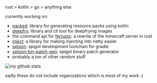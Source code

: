 rust > kotlin > go > anything else

currently working on:

- [packed](https://github.com/radstevee/packed): library for generating resource packs using kotlin
- [deepfry](https://github.com/radstevee/deepfry): library and cli tool for deepfrying images
- the command api for [ferrumc](https://github.com/ferrumc-rs/ferrumc): a rewrite of the minecraft server in rust
- [inject](https://github.com/mcbrawls/inject): a library for making injecting into netty easier
- [sploon](https://github.com/sploonmc/sploon): spigot development toolchain for gradle
- [sploon-bin-patch-gen](https://github.com/sploonmc/bin-patch-gen): spigot binary patch generator
- probably a ton of other random stuff

![my github stats](https://github-readme-stats-woad-ten-62.vercel.app/api/?username=radstevee&layout=compact&theme=radical)

sadly these do not include organizations which is most of my work :(
